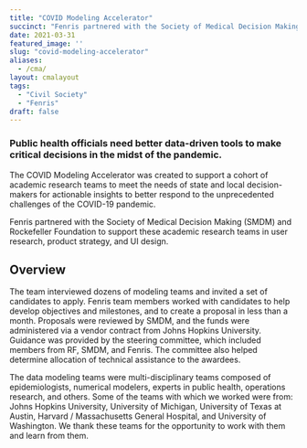 ```yaml
---
title: "COVID Modeling Accelerator"
succinct: "Fenris partnered with the Society of Medical Decision Making (SMDM) and Rockefeller Foundation to help a cohort of academic research teams better meet the needs of state and local decision-makers for actionable insights from epidemiological, economic and operational data models."
date: 2021-03-31
featured_image: ''
slug: "covid-modeling-accelerator"
aliases: 
  - /cma/
layout: cmalayout
tags:
  - "Civil Society"
  - "Fenris"
draft: false
---
```

### Public health officials need better data-driven tools to make critical decisions in the midst of the pandemic.

The COVID Modeling Accelerator was created to support a cohort of academic research teams to meet the needs of state and local decision-makers for actionable insights to better respond to the unprecedented challenges of the COVID-19 pandemic.

Fenris partnered with the Society of Medical Decision Making (SMDM) and Rockefeller Foundation to support these academic research teams in user research, product strategy, and UI design. 

## Overview

The team interviewed dozens of modeling teams and invited a set of candidates to apply. Fenris team members worked with candidates to help develop objectives and milestones, and to create a proposal in less than a month. 
Proposals were reviewed by SMDM, and the funds were administered via a vendor contract from Johns Hopkins University. Guidance was provided by the steering committee, which included members from RF, SMDM, and Fenris. The committee also helped determine allocation of technical assistance to the awardees. 

The data modeling teams were multi-disciplinary teams composed of epidemiologists, numerical modelers, experts in public health, operations research, and others. Some of the teams with which we worked were from: Johns Hopkins University, University of Michigan, University of Texas at Austin, Harvard / Massachusetts General Hospital, and University of Washington. We thank these teams for the opportunity to work with them and learn from them. 

